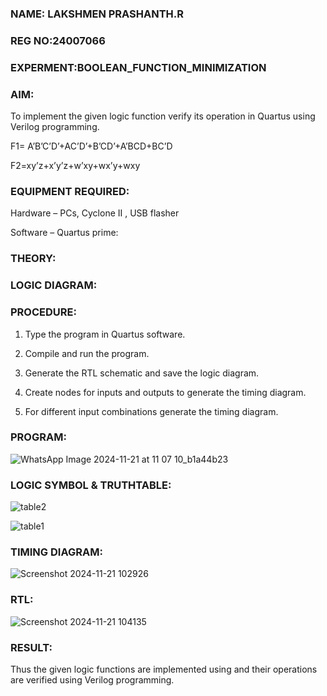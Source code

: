 ### NAME: LAKSHMEN PRASHANTH.R
### REG NO:24007066
### EXPERMENT:BOOLEAN_FUNCTION_MINIMIZATION

### AIM:

To implement the given logic function verify its operation in Quartus using Verilog programming.

F1= A’B’C’D’+AC’D’+B’CD’+A’BCD+BC’D 

F2=xy’z+x’y’z+w’xy+wx’y+wxy

### EQUIPMENT REQUIRED:

Hardware – PCs, Cyclone II , USB flasher

Software – Quartus prime:

### THEORY:

### LOGIC DIAGRAM:

### PROCEDURE:

1.	Type the program in Quartus software.

2.	Compile and run the program.

3.	Generate the RTL schematic and save the logic diagram.

4.	Create nodes for inputs and outputs to generate the timing diagram.

5.	For different input combinations generate the timing diagram.


### PROGRAM:
![WhatsApp Image 2024-11-21 at 11 07 10_b1a44b23](https://github.com/user-attachments/assets/8f620e29-3f59-401a-bca3-045a4d9ddd76)



### LOGIC SYMBOL & TRUTHTABLE:

![table2](https://github.com/user-attachments/assets/438f3cd1-26c0-4552-922c-eb8e1f12b247)



![table1](https://github.com/user-attachments/assets/48aa8872-1520-42e1-b9d9-e3a5533c8c0d)

### TIMING DIAGRAM:
![Screenshot 2024-11-21 102926](https://github.com/user-attachments/assets/f84d4e4a-a625-4065-be31-2aa45caf6ff0)



### RTL:

![Screenshot 2024-11-21 104135](https://github.com/user-attachments/assets/2c53b4fd-6fc9-45ac-9e0d-fc93c9d60248)

### RESULT:

Thus the given logic functions are implemented using and their operations are verified using Verilog programming.

